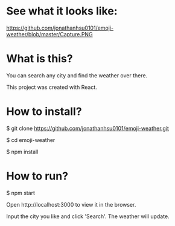 # See what it looks like:

https://github.com/jonathanhsu0101/emoji-weather/blob/master/Capture.PNG

# What is this?

You can search any city and find the weather over there.

This project was created with React.

# How to install?

$ git clone https://github.com/jonathanhsu0101/emoji-weather.git

$ cd emoji-weather

$ npm install

# How to run?

$ npm start

Open http://localhost:3000 to view it in the browser.

Input the city you like and click 'Search'. The weather will update.
